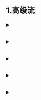 ## 1.高级流

<details>
<summary> </summary>

### 1.1 字符缓冲流
`BufferedInputStream(InputStream is)`  
`BufferedReader(Reader rd)`
- 自带字符缓冲池，可以提高字符输入流读取字符数据性能
- 输入输出时先输入到内存的缓冲池中，全部数据输入/输出完后再将缓冲池数据输入/输出

### 1.2 转换流
- 如果代码编码和被读取的文本文件的编码是不一致的，使用字符流读取文本文件时就会出现乱码  

`InputStreamReader(InputStream is,String charset)`
- 把原始字节输入流按照指定字符集编码转成字符输入流
- `OutputStreamWriter`字符输出转换流

### 1.3 打印流
- 打印流可以实现更方便、更高效的打印数据出去，能实现打印什么出去就是什么出去

|构造器|说明|
|-|-|
|public PrintStream(OutputStream/File/String)|打印流直接通向字节输出流/文件/文件路径|
|public Printstream(string fileName,charset charset)|可以指定写出去的字符编码|
|public PrintStream(Outputstream out， boolean autoFlush)|可以指定实现自动刷新|
|public Printstream(outputstream out, boolean autoFlush,string encoding|可以指定实现自动刷新，并可指定字符的编码|


|方法|说明|
|-|-|
|public void print1n(Xxx xx)|打印任意类型的数据出去|
|public void write(int/byte[ ]/byte[]一部分)|可以支持写字节数据出去|

### 1.4 数据流
`DataInputStream DataOutputStream`
- 允许把数据和其类型一同写入/写出

### 1.5 序列化流
`ObjectOutputStream ObjectOutputStream`
- 读写JAVA对象
- 使用`transient`修饰能让该成员变量不参与序列化
```
ObjectOutputStream(OutputStream os) //构造
writeObject(Object o) //写出
```


</details>


## 

<details>
<summary> </summary>


</details>


## 

<details>
<summary> </summary>


</details>

## 

<details>
<summary> </summary>


</details>

## 

<details>
<summary> </summary>


</details>
